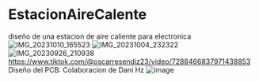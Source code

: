 # EstacionAireCalente
diseño de una estacion de aire caliente para electronica
![IMG_20231010_165523](https://github.com/OscarResendiz/EstacionAireCalente/assets/32983128/495e6617-4850-4a5d-a597-af868bc90694)
![IMG_20231004_232322](https://github.com/OscarResendiz/EstacionAireCalente/assets/32983128/7b3b3aa6-ed0a-44ba-b269-eab0d4c18fad)
![IMG_20230926_210938](https://github.com/OscarResendiz/EstacionAireCalente/assets/32983128/90ad0516-2989-4cb0-a391-ec5e9e67728f)
https://www.tiktok.com/@oscarresendiz23/video/7288466837971438853
Diseño del PCB: Colaboracion de Dani Hz
![image](https://github.com/OscarResendiz/EstacionAireCalente/assets/32983128/550197aa-ef45-4e1a-a10a-6b66894c0c0f)


